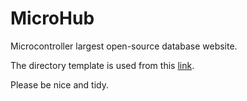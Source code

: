 # MicroHub
Microcontroller largest open-source database website.

The directory template is used from this [link](https://studygyaan.com/django/best-practice-to-structure-django-project-directories-and-files#:~:text=Django%20Folder%2FDirectory%20Structuring%201%201.%20Project%20Root%20Directory%3A,%E2%80%9Cmedia%E2%80%9D%20Directory%3A%20...%206%206.%20The%20%E2%80%9Ctemplates%E2%80%9D%20Directory%3A).

Please be nice and tidy.
